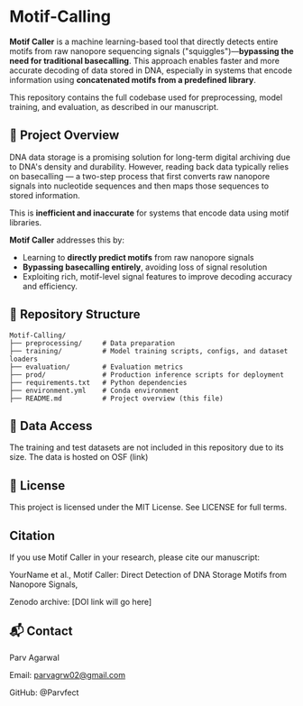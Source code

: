 # Motif-Calling

**Motif Caller** is a machine learning-based tool that directly detects entire motifs from raw nanopore sequencing signals ("squiggles")—**bypassing the need for traditional basecalling**. This approach enables faster and more accurate decoding of data stored in DNA, especially in systems that encode information using **concatenated motifs from a predefined library**.

This repository contains the full codebase used for preprocessing, model training, and evaluation, as described in our manuscript.

## 🧬 Project Overview

DNA data storage is a promising solution for long-term digital archiving due to DNA's density and durability. However, reading back data typically relies on basecalling — a two-step process that first converts raw nanopore signals into nucleotide sequences and then maps those sequences to stored information.

This is **inefficient and inaccurate** for systems that encode data using motif libraries.

**Motif Caller** addresses this by:
- Learning to **directly predict motifs** from raw nanopore signals
- **Bypassing basecalling entirely**, avoiding loss of signal resolution
- Exploiting rich, motif-level signal features to improve decoding accuracy and efficiency.

## 📁 Repository Structure

```text
Motif-Calling/
├── preprocessing/     # Data preparation
├── training/          # Model training scripts, configs, and dataset loaders
├── evaluation/        # Evaluation metrics
├── prod/              # Production inference scripts for deployment
├── requirements.txt   # Python dependencies
├── environment.yml    # Conda environment
├── README.md          # Project overview (this file)
```

## 🔐 Data Access
The training and test datasets are not included in this repository due to its size. The data is hosted on OSF (link)

## 📜 License
This project is licensed under the MIT License. See LICENSE for full terms.

## Citation
If you use Motif Caller in your research, please cite our manuscript:

YourName et al., Motif Caller: Direct Detection of DNA Storage Motifs from Nanopore Signals,

Zenodo archive: [DOI link will go here]

## 📬 Contact
Parv Agarwal

Email: parvagrw02@gmail.com

GitHub: @Parvfect
